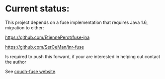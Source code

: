 # Current status:

This project depends on a fuse implementation that requires Java 1.6, migration to either:

https://github.com/EtiennePerot/fuse-jna

https://github.com/SerCeMan/jnr-fuse

Is required to push this forward, if your are interested in helping out contact the author

See [couch-fuse website](http://narkisr.github.com/couch-fuse/).


